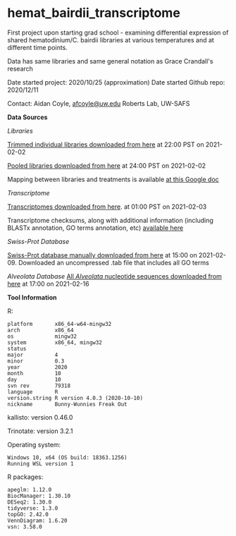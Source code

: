 # hemat_bairdii_transcriptome
 
First project upon starting grad school - examining differential expression of shared hematodinium/C. bairdii libraries at various temperatures and at different time points.

Data has same libraries and same general notation as Grace Crandall's research

Date started project: 2020/10/25 (approximation)
Date started Github repo: 2020/12/11

Contact: Aidan Coyle, afcoyle@uw.edu
Roberts Lab, UW-SAFS

**Data Sources**

*Libraries*


[Trimmed individual libraries downloaded from here](https://gannet.fish.washington.edu/Atumefaciens/20200318_cbai_RNAseq_fastp_trimming/) at 22:00 PST on 2021-02-02

[Pooled libraries downloaded from here](https://gannet.fish.washington.edu/Atumefaciens/20200414_cbai_RNAseq_fastp_trimming/) at 24:00 PST on 2021-02-02

Mapping between libraries and treatments is available [at this Google doc](https://docs.google.com/spreadsheets/d/1d17yg5F5gKKC66O8QkTIlPxljJeuX7ZsG46pkBr1lNQ/edit#gid=0)

*Transcriptome*

[Transcriptomes downloaded from here](https://owl.fish.washington.edu/halfshell/genomic-databank/). at 01:00 PST on 2021-02-03

Transcriptome checksums, along with additional information (including BLASTx annotation, GO terms annotation, etc) [available here](https://github.com/RobertsLab/resources/wiki/Genomic-Resources)

*Swiss-Prot Database*

[Swiss-Prot database manually downloaded from here](https://www.uniprot.org/uniprot/?) at 15:00 on 2021-02-09.
Downloaded an uncompressed .tab file that includes all GO terms

*Alveolata Database*
[All _Alveolata_ nucleotide sequences downloaded from here](https://www.ncbi.nlm.nih.gov/nuccore/?term=txid33630[Organism:exp]) at 17:00 on 2021-02-16

**Tool Information**

R: 
```
platform       x86_64-w64-mingw32          
arch           x86_64                      
os             mingw32                     
system         x86_64, mingw32             
status                                     
major          4                           
minor          0.3                         
year           2020                        
month          10                          
day            10                          
svn rev        79318                       
language       R                           
version.string R version 4.0.3 (2020-10-10)
nickname       Bunny-Wunnies Freak Out    
```

kallisto: version 0.46.0

Trinotate: version 3.2.1

Operating system:
```
Windows 10, x64 (OS build: 18363.1256)
Running WSL version 1
```

R packages:
```
apeglm: 1.12.0
BiocManager: 1.30.10
DESeq2: 1.30.0
tidyverse: 1.3.0
topGO: 2.42.0
VennDiagram: 1.6.20
vsn: 3.58.0
```
